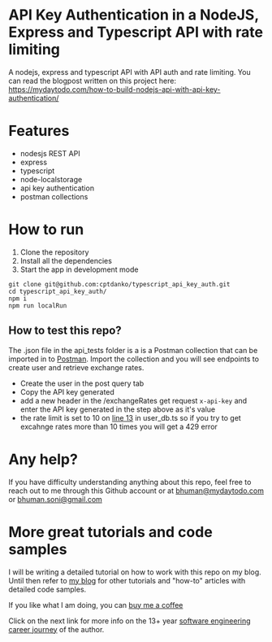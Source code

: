 # API Key Authentication in a NodeJS, Express and Typescript API with rate limiting
A nodejs, express and typescript API with API auth and rate limiting.
You can read the blogpost written on this project here: https://mydaytodo.com/how-to-build-nodejs-api-with-api-key-authentication/

# Features

- nodesjs REST API
- express
- typescript
- node-localstorage
- api key authentication
- postman collections

# How to run 
1. Clone the repository 
2. Install all the dependencies
3. Start the app in development mode

```
git clone git@github.com:cptdanko/typescript_api_key_auth.git
cd typescript_api_key_auth/
npm i
npm run localRun
```

## How to test this repo?
The .json file in the api_tests folder is a is a Postman collection that can be imported in to [Postman]. Import the collection and you will see endpoints to create user and retrieve exchange rates. 

- Create the user in the post query tab
- Copy the API key generated
- add a new header in the /exchangeRates get request ```x-api-key``` and enter the API key generated in the step above as it's value
- the rate limit is set to 10 on [line 13] in user_db.ts so if you try to get excahnge rates more than 10 times you will get a 429 error


# Any help?
If you have difficulty understanding anything about this repo, feel free to reach out to me through this Github account or at bhuman@mydaytodo.com or bhuman.soni@gmail.com 

# More great tutorials and code samples
I will be writing a detailed tutorial on how to work with this repo on my blog. Until then refer to [my blog] for other tutorials and "how-to" articles with detailed code samples.


If you like what I am doing, you can [buy me a coffee]

Click on the next link for more info on the 13+ year [software engineering career journey] of the author.

[line 13]: https://github.com/cptdanko/typescript_api_key_auth/blob/main/src/user_db.ts#L13
[Postman]: https://www.postman.com/downloads/
[line 16]: https://github.com/cptdanko/nodetypescriptcrudnotes/blob/main/src/db.ts#L16
[my blog]: https://mydaytodo.com/blog/
[line 17]: https://github.com/cptdanko/nodetypescriptcrudnotes/blob/main/src/db.ts#L17
[AWS docs]: https://docs.aws.amazon.com/cli/latest/userguide/cli-configure-envvars.html
[blogpost]: https://mydaytodo.com/blog/
[this blog]: https://mydaytodo.com/blog/
[buy me a coffee]: https://www.buymeacoffee.com/bhumansoni
[software engineering career journey]: https://mydaytodo.com/the-3-stages-of-a-software-engineering-career/
